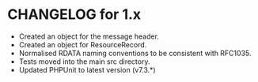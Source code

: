 CHANGELOG for 1.x
=================
* Created an object for the message header.
* Created an object for ResourceRecord.
* Normalised RDATA naming conventions to be consistent with RFC1035.
* Tests moved into the main src directory.
* Updated PHPUnit to latest version (v7.3.*)